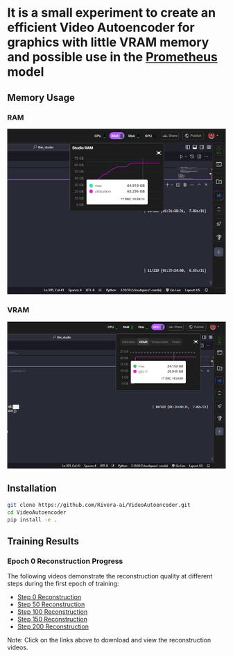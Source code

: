 # It is a small experiment to create an efficient Video Autoencoder for graphics with little VRAM memory and possible use in the [Prometheus](https://github.com/Rivera-ai/Prometheus) model

## Memory Usage

### RAM
![](Image/RAM.png)

### VRAM
![](Image/VRAM.png)

## Installation

```bash
git clone https://github.com/Rivera-ai/VideoAutoencoder.git
cd VideoAutoencoder
pip install -e .
```

## Training Results

### Epoch 0 Reconstruction Progress

The following videos demonstrate the reconstruction quality at different steps during the first epoch of training:

- [Step 0 Reconstruction](videos/step0_epoch_0.mp4)
- [Step 50 Reconstruction](videos/step50_epoch_0.mp4)
- [Step 100 Reconstruction](videos/step100_epoch_0.mp4)
- [Step 150 Reconstruction](videos/step150_epoch_0.mp4)
- [Step 200 Reconstruction](videos/step200_epoch_0.mp4)

Note: Click on the links above to download and view the reconstruction videos.